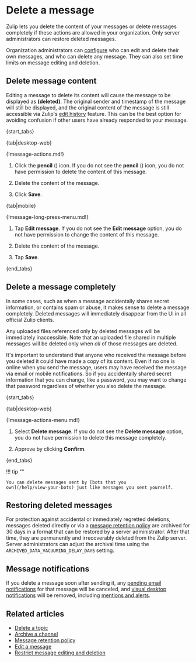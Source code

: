 # Delete a message

Zulip lets you delete the content of your messages or delete messages completely
if these actions are allowed in your organization. Only server administrators
can restore deleted messages.

Organization administrators can
[configure](/help/restrict-message-editing-and-deletion) who can edit and delete
their own messages, and who can delete any message. They can also set time
limits on message editing and deletion.

## Delete message content

Editing a message to delete its content will cause the message to be displayed
as **(deleted)**.  The original sender and timestamp of the message will still
be displayed, and the original content of the message is still accessible via
Zulip's [edit history](/help/view-a-messages-edit-history) feature.  This can be
the best option for avoiding confusion if other users have already responded to
your message.

{start_tabs}

{tab|desktop-web}

{!message-actions.md!}

1. Click the **pencil** (<i class="zulip-icon zulip-icon-edit"></i>) icon. If you do not see
   the **pencil** (<i class="zulip-icon zulip-icon-edit"></i>) icon, you do not have
   permission to delete the content of this message.

1. Delete the content of the message.

1. Click **Save**.

{tab|mobile}

{!message-long-press-menu.md!}

1. Tap **Edit message**. If you do not see the **Edit message** option,
   you do not have permission to change the content of this message.

1. Delete the content of the message.

1. Tap **Save**.

{end_tabs}

## Delete a message completely

In some cases, such as when a message accidentally shares secret information, or
contains spam or abuse, it makes sense to delete a message completely. Deleted
messages will immediately disappear from the UI in all official Zulip clients.

Any uploaded files referenced only by deleted messages will be immediately
inaccessible. Note that an uploaded file shared in multiple messages will be
deleted only when *all* of those messages are deleted.

It's important to understand that anyone who received the message
before you deleted it could have made a copy of its content. Even if
no one is online when you send the message, users may have received
the message via email or mobile notifications. So if you
accidentally shared secret information that you can change, like a
password, you may want to change that password regardless of whether
you also delete the message.

{start_tabs}

{tab|desktop-web}

{!message-actions-menu.md!}

1. Select **Delete message**. If you do not see the **Delete message** option,
   you do not have permission to delete this message completely.

2. Approve by clicking **Confirm**.

{end_tabs}

!!! tip ""

    You can delete messages sent by [bots that you
    own](/help/view-your-bots) just like messages you sent yourself.

## Restoring deleted messages

For protection against accidental or immediately regretted
deletions, messages deleted directly or via a [message retention
policy](/help/message-retention-policy) are archived for 30 days in a
format that can be restored by a server administrator.  After that
time, they are permanently and irrecoverably deleted from the Zulip
server.  Server administrators can adjust the archival time using
the `ARCHIVED_DATA_VACUUMING_DELAY_DAYS` setting.

## Message notifications

If you delete a message soon after sending it, any [pending email
notifications](/help/email-notifications#configure-delay-for-message-notification-emails)
for that message will be canceled, and
[visual desktop notifications](/help/desktop-notifications) will be removed,
including [mentions and alerts](/help/dm-mention-alert-notifications).

## Related articles

* [Delete a topic](/help/delete-a-topic)
* [Archive a channel](/help/archive-a-channel)
* [Message retention policy](/help/message-retention-policy)
* [Edit a message](/help/edit-a-message)
* [Restrict message editing and deletion](/help/restrict-message-editing-and-deletion)
